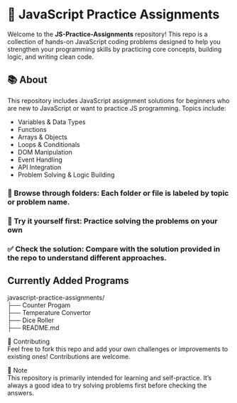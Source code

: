 # 🧠 JavaScript Practice Assignments

Welcome to the **JS-Practice-Assignments** repository! This repo is a collection of hands-on JavaScript coding problems designed to help you strengthen your programming skills by practicing core concepts, building logic, and writing clean code.

## 📚 About

This repository includes JavaScript assignment solutions for beginners who are new to JavaScript or want to practice JS programming. Topics include:

- Variables & Data Types
- Functions
- Arrays & Objects
- Loops & Conditionals
- DOM Manipulation
- Event Handling
- API Integration
- Problem Solving & Logic Building

### 📂 Browse through folders: Each folder or file is labeled by topic or problem name.
### 🧠 Try it yourself first: Practice solving the problems on your own
### ✅ Check the solution: Compare with the solution provided in the repo to understand different approaches.

## Currently Added Programs <br>
javascript-practice-assignments/ <br>
├── Counter Progam <br>
├── Temperature Convertor <br>
├── Dice Roller <br>
├── README.md

🤝 Contributing <br>
Feel free to fork this repo and add your own challenges or improvements to existing ones! Contributions are welcome.

📢 Note <br>
This repository is primarily intended for learning and self-practice. It’s always a good idea to try solving problems first before checking the answers.

